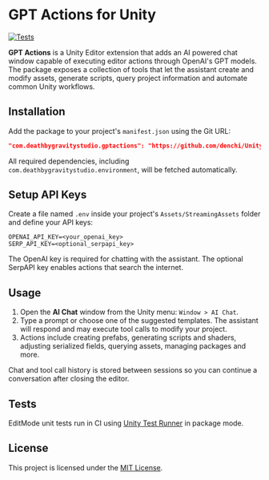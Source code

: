 # GPT Actions for Unity

[![Tests](https://github.com/denchi/UnityGPTActions/actions/workflows/tests.yml/badge.svg?branch=main)](https://github.com/denchi/UnityGPTActions/actions/workflows/tests.yml)

**GPT Actions** is a Unity Editor extension that adds an AI powered chat window capable of executing editor actions through OpenAI's GPT models. The package exposes a collection of tools that let the assistant create and modify assets, generate scripts, query project information and automate common Unity workflows.

## Installation

Add the package to your project's `manifest.json` using the Git URL:

```json
"com.deathbygravitystudio.gptactions": "https://github.com/denchi/UnityGPTActions.git"
```

All required dependencies, including `com.deathbygravitystudio.environment`, will be fetched automatically.

## Setup API Keys

Create a file named `.env` inside your project's `Assets/StreamingAssets` folder and define your API keys:

```
OPENAI_API_KEY=<your_openai_key>
SERP_API_KEY=<optional_serpapi_key>
```

The OpenAI key is required for chatting with the assistant. The optional SerpAPI key enables actions that search the internet.

## Usage

1. Open the **AI Chat** window from the Unity menu: `Window > AI Chat`.
2. Type a prompt or choose one of the suggested templates. The assistant will respond and may execute tool calls to modify your project.
3. Actions include creating prefabs, generating scripts and shaders, adjusting serialized fields, querying assets, managing packages and more.

Chat and tool call history is stored between sessions so you can continue a conversation after closing the editor.

## Tests

EditMode unit tests run in CI using [Unity Test Runner](https://github.com/marketplace/actions/unity-test-runner) in package mode.

## License

This project is licensed under the [MIT License](LICENSE).
